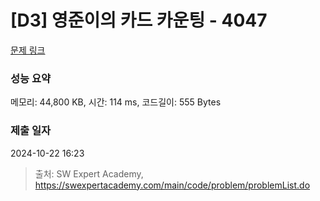 # [D3] 영준이의 카드 카운팅 - 4047 

[문제 링크](https://swexpertacademy.com/main/code/problem/problemDetail.do?contestProbId=AWIsY84KEPMDFAWN) 

### 성능 요약

메모리: 44,800 KB, 시간: 114 ms, 코드길이: 555 Bytes

### 제출 일자

2024-10-22 16:23



> 출처: SW Expert Academy, https://swexpertacademy.com/main/code/problem/problemList.do